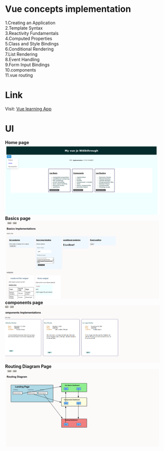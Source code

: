 # Vue  concepts implementation
1.Creating an Application<br>
2.Template Syntax<br>
3.Reactivity Fundamentals<br>
4.Computed Properties<br>
5.Class and Style Bindings<br>
6.Conditional Rendering<br>
7.List Rendering<br>
8.Event Handling<br>
9.Form Input Bindings<br>
10.components<br>
11.vue routing<br>
# Link
Visit: [Vue learning App](https://vue-walkthrough-web.onrender.com/)
# UI
**Home page**
![homepage UI](./src/assets/images/homepage.png)
**Basics page**
![basicpage UI](./src/assets/images/basicspage.png)
**components page**
![componentspage UI](./src/assets/images/componentspageUI.png)
**Routing Diagram Page**
![Routingpage UI](./src/assets/images/routingpage.png)
